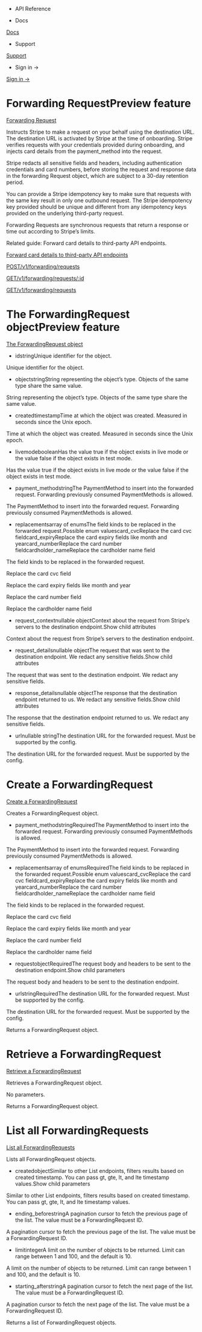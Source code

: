 - API Reference

- Docs

[Docs](/)

- Support

[Support](https://support.stripe.com)

- Sign in →

[Sign in →](https://dashboard.stripe.com/login)

# Forwarding RequestPreview feature

[Forwarding Request](/api/forwarding/request)

Instructs Stripe to make a request on your behalf using the destination URL. The destination URL is activated by Stripe at the time of onboarding. Stripe verifies requests with your credentials provided during onboarding, and injects card details from the payment_method into the request.

Stripe redacts all sensitive fields and headers, including authentication credentials and card numbers, before storing the request and response data in the forwarding Request object, which are subject to a 30-day retention period.

You can provide a Stripe idempotency key to make sure that requests with the same key result in only one outbound request. The Stripe idempotency key provided should be unique and different from any idempotency keys provided on the underlying third-party request.

Forwarding Requests are synchronous requests that return a response or time out according to Stripe’s limits.

Related guide: Forward card details to third-party API endpoints.

[Forward card details to third-party API endpoints](https://docs.stripe.com/payments/forwarding)

[POST/v1/forwarding/requests](/api/forwarding/forwarding_requests/create)

[GET/v1/forwarding/requests/:id](/api/forwarding/forwarding_requests/retrieve)

[GET/v1/forwarding/requests](/api/forwarding/forwarding_requests/list)

# The ForwardingRequest objectPreview feature

[The ForwardingRequest object](/api/forwarding/request/object)

- idstringUnique identifier for the object.

Unique identifier for the object.

- objectstringString representing the object’s type. Objects of the same type share the same value.

String representing the object’s type. Objects of the same type share the same value.

- createdtimestampTime at which the object was created. Measured in seconds since the Unix epoch.

Time at which the object was created. Measured in seconds since the Unix epoch.

- livemodebooleanHas the value true if the object exists in live mode or the value false if the object exists in test mode.

Has the value true if the object exists in live mode or the value false if the object exists in test mode.

- payment_methodstringThe PaymentMethod to insert into the forwarded request. Forwarding previously consumed PaymentMethods is allowed.

The PaymentMethod to insert into the forwarded request. Forwarding previously consumed PaymentMethods is allowed.

- replacementsarray of enumsThe field kinds to be replaced in the forwarded request.Possible enum valuescard_cvcReplace the card cvc fieldcard_expiryReplace the card expiry fields like month and yearcard_numberReplace the card number fieldcardholder_nameReplace the cardholder name field

The field kinds to be replaced in the forwarded request.

Replace the card cvc field

Replace the card expiry fields like month and year

Replace the card number field

Replace the cardholder name field

- request_contextnullable objectContext about the request from Stripe’s servers to the destination endpoint.Show child attributes

Context about the request from Stripe’s servers to the destination endpoint.

- request_detailsnullable objectThe request that was sent to the destination endpoint. We redact any sensitive fields.Show child attributes

The request that was sent to the destination endpoint. We redact any sensitive fields.

- response_detailsnullable objectThe response that the destination endpoint returned to us. We redact any sensitive fields.Show child attributes

The response that the destination endpoint returned to us. We redact any sensitive fields.

- urlnullable stringThe destination URL for the forwarded request. Must be supported by the config.

The destination URL for the forwarded request. Must be supported by the config.

# Create a ForwardingRequest

[Create a ForwardingRequest](/api/forwarding/forwarding_requests/create)

Creates a ForwardingRequest object.

- payment_methodstringRequiredThe PaymentMethod to insert into the forwarded request. Forwarding previously consumed PaymentMethods is allowed.

The PaymentMethod to insert into the forwarded request. Forwarding previously consumed PaymentMethods is allowed.

- replacementsarray of enumsRequiredThe field kinds to be replaced in the forwarded request.Possible enum valuescard_cvcReplace the card cvc fieldcard_expiryReplace the card expiry fields like month and yearcard_numberReplace the card number fieldcardholder_nameReplace the cardholder name field

The field kinds to be replaced in the forwarded request.

Replace the card cvc field

Replace the card expiry fields like month and year

Replace the card number field

Replace the cardholder name field

- requestobjectRequiredThe request body and headers to be sent to the destination endpoint.Show child parameters

The request body and headers to be sent to the destination endpoint.

- urlstringRequiredThe destination URL for the forwarded request. Must be supported by the config.

The destination URL for the forwarded request. Must be supported by the config.

Returns a ForwardingRequest object.

# Retrieve a ForwardingRequest

[Retrieve a ForwardingRequest](/api/forwarding/forwarding_requests/retrieve)

Retrieves a ForwardingRequest object.

No parameters.

Returns a ForwardingRequest object.

# List all ForwardingRequests

[List all ForwardingRequests](/api/forwarding/forwarding_requests/list)

Lists all ForwardingRequest objects.

- createdobjectSimilar to other List endpoints, filters results based on created timestamp. You can pass gt, gte, lt, and lte timestamp values.Show child parameters

Similar to other List endpoints, filters results based on created timestamp. You can pass gt, gte, lt, and lte timestamp values.

- ending_beforestringA pagination cursor to fetch the previous page of the list. The value must be a ForwardingRequest ID.

A pagination cursor to fetch the previous page of the list. The value must be a ForwardingRequest ID.

- limitintegerA limit on the number of objects to be returned. Limit can range between 1 and 100, and the default is 10.

A limit on the number of objects to be returned. Limit can range between 1 and 100, and the default is 10.

- starting_afterstringA pagination cursor to fetch the next page of the list. The value must be a ForwardingRequest ID.

A pagination cursor to fetch the next page of the list. The value must be a ForwardingRequest ID.

Returns a list of ForwardingRequest objects.
